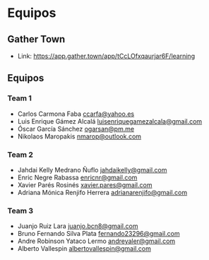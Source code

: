 # Equipos

## Gather Town

* Link: https://app.gather.town/app/tCcLOfxqaurjar6F/learning

## Equipos

### Team 1

* Carlos Carmona Faba ccarfa@yahoo.es
* Luis Enrique Gámez Alcalá luisenriquegamezalcala@gmail.com
* Óscar García Sánchez ogarsan@pm.me
* Nikolaos Maropakis nmarop@outlook.com

### Team 2

* Jahdai Kelly Medrano Ñuflo jahdaikelly@gmail.com
* Enric Negre Rabassa enricnr@gmail.com
* Xavier Parés Rosinés xavier.pares@gmail.com
* Adriana Mónica Renjifo Herrera adrianarenjifo@gmail.com

### Team 3

* Juanjo Ruiz Lara juanjo.bcn8@gmail.com
* Bruno Fernando Silva Plata fernando23296@gmail.com
* Andre Robinson Yataco Lermo andreyaler@gmail.com
* Alberto Vallespin  albertovallespin@gmail.com